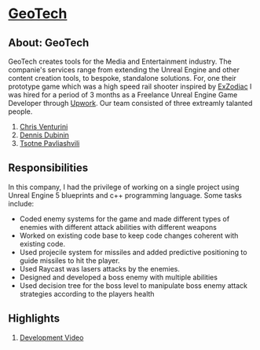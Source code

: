 # [GeoTech](https://www.linkedin.com/company/geotech-bv/)
## About: GeoTech 
GeoTech creates tools for the Media and Entertainment industry. The companie's services range from extending the Unreal Engine and other content creation tools, to bespoke, standalone solutions. 
For, one their prototype game which was a high speed rail shooter inspired by [ExZodiac](https://www.youtube.com/watch?v=Mf57FFkyT8Q) I was hired for a period of 3 months as a Freelance Unreal Engine Game Developer through [Upwork](https://www.upwork.com/). Our team consisted of three extreamly talanted people.
1. [Chris Venturini](https://www.linkedin.com/in/chrismventurini/)
2. [Dennis Dubinin](https://www.linkedin.com/in/ddubinin/)
3. [Tsotne Pavliashvili](https://www.linkedin.com/in/tsotne-pavliashvili-647b21201/)

## Responsibilities 
In this company, I had the privilege of working on a single project using Unreal Engine 5 blueprints and c++ programming language. Some tasks include:
* Coded enemy systems for the game and made different types of enemies with different attack abilities with different weapons
* Worked on existing code base to keep code changes coherent with existing code.
* Used projecile system for missiles and added predictive positioning to guide missiles to hit the player.
* Used Raycast was lasers attacks by the enemies.
* Designed and developed a boss enemy with multiple abilities 
* Used decision tree for the boss level to manipulate boss enemy attack strategies according to the players health

## Highlights
1. [Development Video](https://onerostech.com/games/connect-4/)
